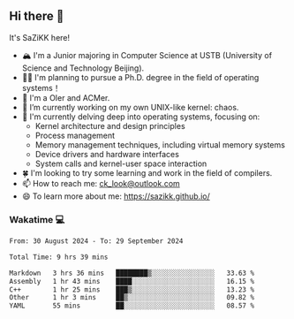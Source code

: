 ## Hi there 👋

It's SaZiKK here!

- 🏔️ I'm a Junior majoring in Computer Science  at USTB (University of Science and Technology Beijing).
- 🧑‍🎓 I'm planning to pursue a Ph.D. degree in the field of operating systems！
- 🚀 I'm a OIer and ACMer.
- 🔭 I’m currently working on my own UNIX-like kernel: chaos.
- 🌱 I'm currently delving deep into operating systems, focusing on:
  - Kernel architecture and design principles
  - Process management
  - Memory management techniques, including virtual memory systems
  - Device drivers and hardware interfaces
  - System calls and kernel-user space interaction
- 🍀 I'm looking to try some learning and work in the field of compilers.
- 📫 How to reach me: ck_look@outlook.com
- 😄 To learn more about me: https://sazikk.github.io/

  
<!--
**SaZiKK/SaZiKK** is a ✨ _special_ ✨ repository because its `README.md` (this file) appears on your GitHub profile.

Here are some ideas to get you started:

- 🔭 I’m currently working on ...
- 🌱 I’m currently learning ...
- 👯 I’m looking to collaborate on ...
- 🤔 I’m looking for help with ...
- 💬 Ask me about ...
- 📫 How to reach me: ...
- 😄 Pronouns: ...
- ⚡ Fun fact: ...
-->

### Wakatime 💻

<!--START_SECTION:waka-->

```txt
From: 30 August 2024 - To: 29 September 2024

Total Time: 9 hrs 39 mins

Markdown   3 hrs 36 mins   ████████▒░░░░░░░░░░░░░░░░   33.63 %
Assembly   1 hr 43 mins    ████░░░░░░░░░░░░░░░░░░░░░   16.15 %
C++        1 hr 25 mins    ███▒░░░░░░░░░░░░░░░░░░░░░   13.23 %
Other      1 hr 3 mins     ██▒░░░░░░░░░░░░░░░░░░░░░░   09.82 %
YAML       55 mins         ██░░░░░░░░░░░░░░░░░░░░░░░   08.57 %
```

<!--END_SECTION:waka-->
